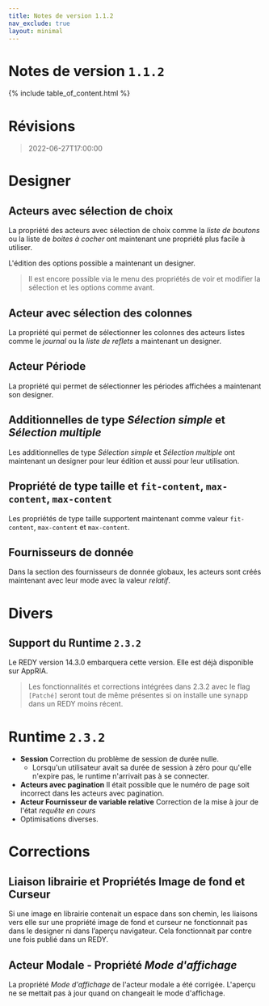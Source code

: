 ```yaml
---
title: Notes de version 1.1.2
nav_exclude: true
layout: minimal
---
```


# Notes de version `1.1.2`

{% include table_of_content.html %}

# Révisions

> 2022-06-27T17:00:00

# Designer

## Acteurs avec sélection de choix

La propriété des acteurs avec sélection de choix comme la *liste de boutons* ou la liste de *boites à cocher* ont maintenant une propriété plus facile à utiliser.

L'édition des options possible a maintenant un designer.


> Il est encore possible via le menu des propriétés de voir et modifier la sélection et les options comme avant.

## Acteur avec sélection des colonnes

La propriété qui permet de sélectionner les colonnes des acteurs listes comme le *journal* ou la *liste de reflets* a maintenant un designer.

## Acteur Période

La propriété qui permet de sélectionner les périodes affichées a maintenant son designer.

## Additionnelles de type *Sélection simple* et *Sélection multiple*

Les additionnelles de type *Sélection simple* et *Sélection multiple* ont maintenant un designer pour leur édition et aussi pour leur utilisation.

## Propriété de type taille et `fit-content`, `max-content`, `max-content`

Les propriétés de type taille supportent maintenant comme valeur `fit-content`, `max-content` et `max-content`.

## Fournisseurs de donnée

Dans la section des fournisseurs de donnée globaux, les acteurs sont créés  maintenant avec leur mode avec la valeur *relatif*.

# Divers

## Support du Runtime `2.3.2`

Le REDY version 14.3.0 embarquera cette version. Elle est déjà disponible sur AppRIA.

> Les fonctionnalités et corrections intégrées dans 2.3.2 avec le flag `[Patché]` seront tout de même présentes si on installe une synapp dans un REDY moins récent.

# Runtime `2.3.2`
- **Session** Correction du problème de session de durée nulle.
  - Lorsqu'un utilisateur avait sa durée de session à zéro pour qu'elle n'expire pas, le runtime n'arrivait pas à se connecter.
- **Acteurs avec pagination** Il était possible que le numéro de page soit incorrect dans les acteurs avec pagination.
- **Acteur Fournisseur de variable relative** Correction de la mise à jour de l'état *requête en cours*
- Optimisations diverses.


# Corrections

## Liaison librairie et Propriétés Image de fond et Curseur

Si une image en librairie contenait un espace dans son chemin, les liaisons vers elle sur une propriété image de fond et curseur ne fonctionnait pas dans le designer ni dans l’aperçu navigateur. Cela fonctionnait par contre une fois publié dans un REDY.

## Acteur Modale - Propriété *Mode d'affichage*

La propriété *Mode d'affichage* de l'acteur modale a été corrigée. L'aperçu ne se mettait pas à jour quand on changeait le mode d'affichage.
